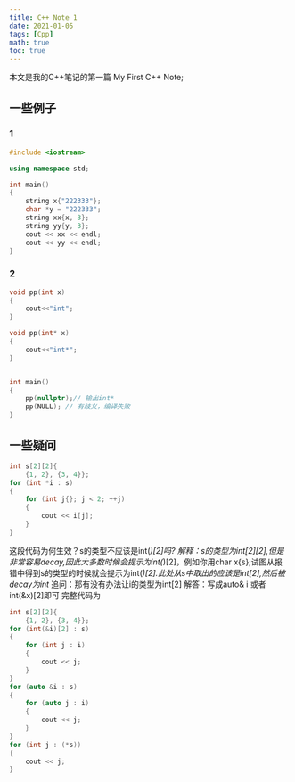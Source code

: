 ```yaml
---
title: C++ Note 1
date: 2021-01-05
tags: [Cpp]
math: true
toc: true
---
```


本文是我的C++笔记的第一篇
My First C++ Note;

<!--more-->


## 一些例子
### 1
```cpp
#include <iostream>

using namespace std;

int main()
{
    string x{"222333"};
    char *y = "222333";
    string xx{x, 3};
    string yy{y, 3};
    cout << xx << endl;
    cout << yy << endl;
}
```
### 2
```cpp
void pp(int x)
{
    cout<<"int";
}

void pp(int* x)
{
    cout<<"int*";
}


int main()
{
    pp(nullptr);// 输出int*
    pp(NULL); // 有歧义，编译失败
}
``` 

## 一些疑问
```cpp
int s[2][2]{
    {1, 2}, {3, 4}};
for (int *i : s)
{
    for (int j{}; j < 2; ++j)
    {
        cout << i[j];
    }
}
```
这段代码为何生效？s的类型不应该是int(*)[2]吗?
解释：s的类型为int[2][2],但是非常容易decay,因此大多数时候会提示为int(*)[2]，例如你用char x{s};试图从报错中得到s的类型的时候就会提示为int(*)[2].此处从s中取出的应该是int[2],然后被decay为int*
追问：那有没有办法让i的类型为int[2]
解答：写成auto& i 或者 int(&x)[2]即可
完整代码为
```cpp
int s[2][2]{
    {1, 2}, {3, 4}};
for (int(&i)[2] : s)
{
    for (int j : i)
    {
        cout << j;
    }
}
for (auto &i : s)
{
    for (auto j : i)
    {
        cout << j;
    }
}
for (int j : (*s))
{
    cout << j;
}
```